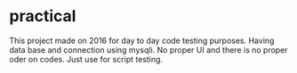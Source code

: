 # practical
This project made on 2016 for day to day code testing purposes. Having data base and connection using mysqli. No proper UI and there is no proper oder on codes. Just use for script testing.  
